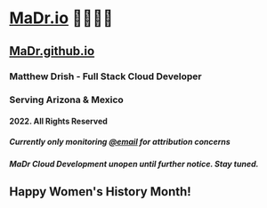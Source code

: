 # [MaDr.io](https://madr.io/) 🧑‍🚀🚀✨
## [MaDr.github.io](https://madrclouddev.github.io/)
### Matthew Drish - Full Stack Cloud Developer
### Serving Arizona & Mexico
#### 2022. All Rights Reserved
##### Currently only monitoring [@email](mailto:azbusiness@madr.io) for attribution concerns
##### MaDr Cloud Development unopen until further notice. Stay tuned.
## Happy Women's History Month!
